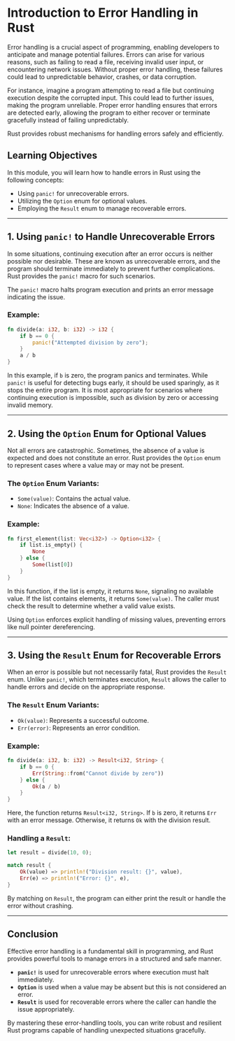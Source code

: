# Introduction to Error Handling in Rust

Error handling is a crucial aspect of programming, enabling developers to anticipate and manage potential failures. Errors can arise for various reasons, such as failing to read a file, receiving invalid user input, or encountering network issues. Without proper error handling, these failures could lead to unpredictable behavior, crashes, or data corruption.

For instance, imagine a program attempting to read a file but continuing execution despite the corrupted input. This could lead to further issues, making the program unreliable. Proper error handling ensures that errors are detected early, allowing the program to either recover or terminate gracefully instead of failing unpredictably.

Rust provides robust mechanisms for handling errors safely and efficiently.

## Learning Objectives
In this module, you will learn how to handle errors in Rust using the following concepts:

- Using `panic!` for unrecoverable errors.
- Utilizing the `Option` enum for optional values.
- Employing the `Result` enum to manage recoverable errors.

---

## 1. Using `panic!` to Handle Unrecoverable Errors

In some situations, continuing execution after an error occurs is neither possible nor desirable. These are known as unrecoverable errors, and the program should terminate immediately to prevent further complications. Rust provides the `panic!` macro for such scenarios.

The `panic!` macro halts program execution and prints an error message indicating the issue.

### Example:

```rust
fn divide(a: i32, b: i32) -> i32 {
    if b == 0 {
        panic!("Attempted division by zero");
    }
    a / b
}
```

In this example, if `b` is zero, the program panics and terminates. While `panic!` is useful for detecting bugs early, it should be used sparingly, as it stops the entire program. It is most appropriate for scenarios where continuing execution is impossible, such as division by zero or accessing invalid memory.

---

## 2. Using the `Option` Enum for Optional Values

Not all errors are catastrophic. Sometimes, the absence of a value is expected and does not constitute an error. Rust provides the `Option` enum to represent cases where a value may or may not be present.

### The `Option` Enum Variants:
- `Some(value)`: Contains the actual value.
- `None`: Indicates the absence of a value.

### Example:

```rust
fn first_element(list: Vec<i32>) -> Option<i32> {
    if list.is_empty() {
        None
    } else {
        Some(list[0])
    }
}
```

In this function, if the list is empty, it returns `None`, signaling no available value. If the list contains elements, it returns `Some(value)`. The caller must check the result to determine whether a valid value exists.

Using `Option` enforces explicit handling of missing values, preventing errors like null pointer dereferencing.

---

## 3. Using the `Result` Enum for Recoverable Errors

When an error is possible but not necessarily fatal, Rust provides the `Result` enum. Unlike `panic!`, which terminates execution, `Result` allows the caller to handle errors and decide on the appropriate response.

### The `Result` Enum Variants:
- `Ok(value)`: Represents a successful outcome.
- `Err(error)`: Represents an error condition.

### Example:

```rust
fn divide(a: i32, b: i32) -> Result<i32, String> {
    if b == 0 {
        Err(String::from("Cannot divide by zero"))
    } else {
        Ok(a / b)
    }
}
```

Here, the function returns `Result<i32, String>`. If `b` is zero, it returns `Err` with an error message. Otherwise, it returns `Ok` with the division result.

### Handling a `Result`:

```rust
let result = divide(10, 0);

match result {
    Ok(value) => println!("Division result: {}", value),
    Err(e) => println!("Error: {}", e),
}
```

By matching on `Result`, the program can either print the result or handle the error without crashing.

---

## Conclusion

Effective error handling is a fundamental skill in programming, and Rust provides powerful tools to manage errors in a structured and safe manner. 

- **`panic!`** is used for unrecoverable errors where execution must halt immediately.
- **`Option`** is used when a value may be absent but this is not considered an error.
- **`Result`** is used for recoverable errors where the caller can handle the issue appropriately.

By mastering these error-handling tools, you can write robust and resilient Rust programs capable of handling unexpected situations gracefully.
